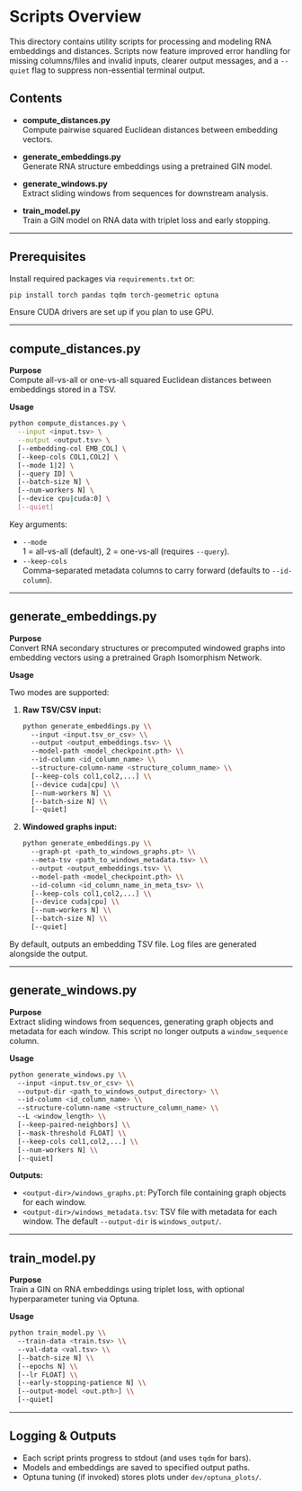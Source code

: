 # Scripts Overview

This directory contains utility scripts for processing and modeling RNA embeddings and distances. Scripts now feature improved error handling for missing columns/files and invalid inputs, clearer output messages, and a `--quiet` flag to suppress non-essential terminal output.

## Contents

- **compute_distances.py**  
  Compute pairwise squared Euclidean distances between embedding vectors.

- **generate_embeddings.py**  
  Generate RNA structure embeddings using a pretrained GIN model.

- **generate_windows.py**  
  Extract sliding windows from sequences for downstream analysis.

- **train_model.py**  
  Train a GIN model on RNA data with triplet loss and early stopping.

---

## Prerequisites

Install required packages via `requirements.txt` or:

```bash
pip install torch pandas tqdm torch-geometric optuna
```

Ensure CUDA drivers are set up if you plan to use GPU.

---

## compute_distances.py

**Purpose**  
Compute all-vs-all or one-vs-all squared Euclidean distances between embeddings stored in a TSV.

**Usage**

```bash
python compute_distances.py \
  --input <input.tsv> \
  --output <output.tsv> \
  [--embedding-col EMB_COL] \
  [--keep-cols COL1,COL2] \
  [--mode 1|2] \
  [--query ID] \
  [--batch-size N] \
  [--num-workers N] \
  [--device cpu|cuda:0] \
  [--quiet]
```

Key arguments:

- `--mode`  
  1 = all-vs-all (default), 2 = one-vs-all (requires `--query`).
- `--keep-cols`  
  Comma-separated metadata columns to carry forward (defaults to `--id-column`).

---

## generate_embeddings.py

**Purpose**  
Convert RNA secondary structures or precomputed windowed graphs into embedding vectors using a pretrained Graph Isomorphism Network.

**Usage**

Two modes are supported:

1.  **Raw TSV/CSV input:**
    ```bash
    python generate_embeddings.py \\
      --input <input.tsv_or_csv> \\
      --output <output_embeddings.tsv> \\
      --model-path <model_checkpoint.pth> \\
      --id-column <id_column_name> \\
      --structure-column-name <structure_column_name> \\
      [--keep-cols col1,col2,...] \\
      [--device cuda|cpu] \\
      [--num-workers N] \\
      [--batch-size N] \\
      [--quiet]
    ```

2.  **Windowed graphs input:**
    ```bash
    python generate_embeddings.py \\
      --graph-pt <path_to_windows_graphs.pt> \\
      --meta-tsv <path_to_windows_metadata.tsv> \\
      --output <output_embeddings.tsv> \\
      --model-path <model_checkpoint.pth> \\
      --id-column <id_column_name_in_meta_tsv> \\
      [--keep-cols col1,col2,...] \\
      [--device cuda|cpu] \\
      [--num-workers N] \\
      [--batch-size N] \\
      [--quiet]
    ```

By default, outputs an embedding TSV file. Log files are generated alongside the output.

---

## generate_windows.py

**Purpose**  
Extract sliding windows from sequences, generating graph objects and metadata for each window. This script no longer outputs a `window_sequence` column.

**Usage**
```bash
python generate_windows.py \\
  --input <input.tsv_or_csv> \\
  --output-dir <path_to_windows_output_directory> \\
  --id-column <id_column_name> \\
  --structure-column-name <structure_column_name> \\
  --L <window_length> \\
  [--keep-paired-neighbors] \\
  [--mask-threshold FLOAT] \\
  [--keep-cols col1,col2,...] \\
  [--num-workers N] \\
  [--quiet]
```
**Outputs:**
- `<output-dir>/windows_graphs.pt`: PyTorch file containing graph objects for each window.
- `<output-dir>/windows_metadata.tsv`: TSV file with metadata for each window.
The default `--output-dir` is `windows_output/`.

---

## train_model.py

**Purpose**  
Train a GIN on RNA embeddings using triplet loss, with optional hyperparameter tuning via Optuna.

**Usage**
```bash
python train_model.py \\
  --train-data <train.tsv> \\
  --val-data <val.tsv> \\
  [--batch-size N] \\
  [--epochs N] \\
  [--lr FLOAT] \\
  [--early-stopping-patience N] \\
  [--output-model <out.pth>] \\
  [--quiet]
```

---

## Logging & Outputs

- Each script prints progress to stdout (and uses `tqdm` for bars).
- Models and embeddings are saved to specified output paths.
- Optuna tuning (if invoked) stores plots under `dev/optuna_plots/`.
